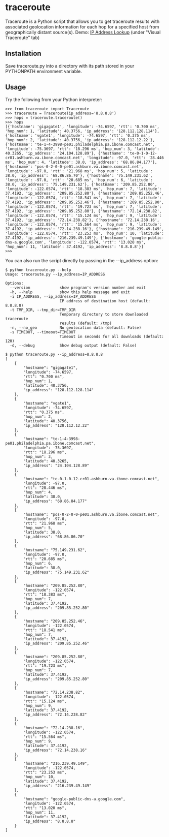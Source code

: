 # traceroute
Traceroute is a Python script that allows you to get traceroute results with associated geolocation information for each hop for a specified host from geographically distant source(s). Demo: [IP Address Lookup](https://dazzlepod.com/ip/) (under "Visual Traceroute" tab)

## Installation

Save traceroute.py into a directory with its path stored in your PYTHONPATH environment variable.

## Usage

Try the following from your Python interpreter:

    >>> from traceroute import Traceroute
    >>> traceroute = Traceroute(ip_address='8.8.8.8')
    >>> hops = traceroute.traceroute()
    >>> hops
    [{'hostname': 'gigagate1', 'longitude': -74.6597, 'rtt': '0.700 ms', 'hop_num': 1, 'latitude': 40.3756, 'ip_address': '128.112.128.114'}, {'hostname': 'vgate1', 'longitude': -74.6597, 'rtt': '0.375 ms', 'hop_num': 2, 'latitude': 40.3756, 'ip_address': '128.112.12.22'}, {'hostname': 'te-1-4-3998-pe01.philadelphia.pa.ibone.comcast.net', 'longitude': -75.3697, 'rtt': '18.296 ms', 'hop_num': 3, 'latitude': 40.3265, 'ip_address': '24.104.128.89'}, {'hostname': 'te-0-1-0-12-cr01.ashburn.va.ibone.comcast.net', 'longitude': -97.0, 'rtt': '28.446 ms', 'hop_num': 4, 'latitude': 38.0, 'ip_address': '68.86.84.177'}, {'hostname': 'pos-0-2-0-0-pe01.ashburn.va.ibone.comcast.net', 'longitude': -97.0, 'rtt': '21.968 ms', 'hop_num': 5, 'latitude': 38.0, 'ip_address': '68.86.86.70'}, {'hostname': '75.149.231.62', 'longitude': -97.0, 'rtt': '20.685 ms', 'hop_num': 6, 'latitude': 38.0, 'ip_address': '75.149.231.62'}, {'hostname': '209.85.252.80', 'longitude': -122.0574, 'rtt': '18.383 ms', 'hop_num': 7, 'latitude': 37.4192, 'ip_address': '209.85.252.80'}, {'hostname': '209.85.252.46', 'longitude': -122.0574, 'rtt': '18.541 ms', 'hop_num': 7, 'latitude': 37.4192, 'ip_address': '209.85.252.46'}, {'hostname': '209.85.252.80', 'longitude': -122.0574, 'rtt': '19.723 ms', 'hop_num': 7, 'latitude': 37.4192, 'ip_address': '209.85.252.80'}, {'hostname': '72.14.238.82', 'longitude': -122.0574, 'rtt': '15.124 ms', 'hop_num': 9, 'latitude': 37.4192, 'ip_address': '72.14.238.82'}, {'hostname': '72.14.238.16', 'longitude': -122.0574, 'rtt': '15.564 ms', 'hop_num': 9, 'latitude': 37.4192, 'ip_address': '72.14.238.16'}, {'hostname': '216.239.49.149', 'longitude': -122.0574, 'rtt': '23.253 ms', 'hop_num': 10, 'latitude': 37.4192, 'ip_address': '216.239.49.149'}, {'hostname': 'google-public-dns-a.google.com', 'longitude': -122.0574, 'rtt': '13.020 ms', 'hop_num': 11, 'latitude': 37.4192, 'ip_address': '8.8.8.8'}]
    >>>

You can also run the script directly by passing in the --ip_address option:

    $ python traceroute.py --help
    Usage: traceroute.py --ip_address=IP_ADDRESS

    Options:
      --version             show program's version number and exit
      -h, --help            show this help message and exit
      -i IP_ADDRESS, --ip_address=IP_ADDRESS
                            IP address of destination host (default: 8.8.8.8)
      -t TMP_DIR, --tmp_dir=TMP_DIR
                            Temporary directory to store downloaded traceroute
                            results (default: /tmp)
      -n, --no_geo          No geolocation data (default: False)
      -s TIMEOUT, --timeout=TIMEOUT
                            Timeout in seconds for all downloads (default: 120)
      -d, --debug           Show debug output (default: False)

    $ python traceroute.py --ip_address=8.8.8.8
    [
        {
            "hostname": "gigagate1",
            "longitude": -74.6597,
            "rtt": "0.700 ms",
            "hop_num": 1,
            "latitude": 40.3756,
            "ip_address": "128.112.128.114"
        },
        {
            "hostname": "vgate1",
            "longitude": -74.6597,
            "rtt": "0.375 ms",
            "hop_num": 2,
            "latitude": 40.3756,
            "ip_address": "128.112.12.22"
        },
        {
            "hostname": "te-1-4-3998-pe01.philadelphia.pa.ibone.comcast.net",
            "longitude": -75.3697,
            "rtt": "18.296 ms",
            "hop_num": 3,
            "latitude": 40.3265,
            "ip_address": "24.104.128.89"
        },
        {
            "hostname": "te-0-1-0-12-cr01.ashburn.va.ibone.comcast.net",
            "longitude": -97.0,
            "rtt": "28.446 ms",
            "hop_num": 4,
            "latitude": 38.0,
            "ip_address": "68.86.84.177"
        },
        {
            "hostname": "pos-0-2-0-0-pe01.ashburn.va.ibone.comcast.net",
            "longitude": -97.0,
            "rtt": "21.968 ms",
            "hop_num": 5,
            "latitude": 38.0,
            "ip_address": "68.86.86.70"
        },
        {
            "hostname": "75.149.231.62",
            "longitude": -97.0,
            "rtt": "20.685 ms",
            "hop_num": 6,
            "latitude": 38.0,
            "ip_address": "75.149.231.62"
        },
        {
            "hostname": "209.85.252.80",
            "longitude": -122.0574,
            "rtt": "18.383 ms",
            "hop_num": 7,
            "latitude": 37.4192,
            "ip_address": "209.85.252.80"
        },
        {
            "hostname": "209.85.252.46",
            "longitude": -122.0574,
            "rtt": "18.541 ms",
            "hop_num": 7,
            "latitude": 37.4192,
            "ip_address": "209.85.252.46"
        },
        {
            "hostname": "209.85.252.80",
            "longitude": -122.0574,
            "rtt": "19.723 ms",
            "hop_num": 7,
            "latitude": 37.4192,
            "ip_address": "209.85.252.80"
        },
        {
            "hostname": "72.14.238.82",
            "longitude": -122.0574,
            "rtt": "15.124 ms",
            "hop_num": 9,
            "latitude": 37.4192,
            "ip_address": "72.14.238.82"
        },
        {
            "hostname": "72.14.238.16",
            "longitude": -122.0574,
            "rtt": "15.564 ms",
            "hop_num": 9,
            "latitude": 37.4192,
            "ip_address": "72.14.238.16"
        },
        {
            "hostname": "216.239.49.149",
            "longitude": -122.0574,
            "rtt": "23.253 ms",
            "hop_num": 10,
            "latitude": 37.4192,
            "ip_address": "216.239.49.149"
        },
        {
            "hostname": "google-public-dns-a.google.com",
            "longitude": -122.0574,
            "rtt": "13.020 ms",
            "hop_num": 11,
            "latitude": 37.4192,
            "ip_address": "8.8.8.8"
        }
    ]

